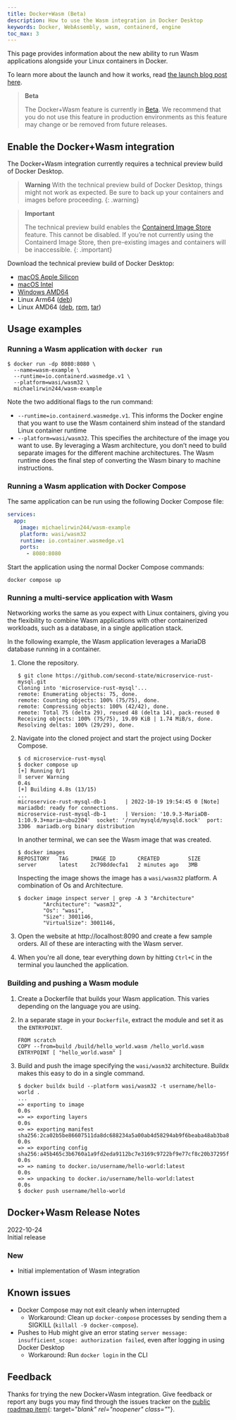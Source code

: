 ```yaml
---
title: Docker+Wasm (Beta)
description: How to use the Wasm integration in Docker Desktop
keywords: Docker, WebAssembly, wasm, containerd, engine
toc_max: 3
---
```


This page provides information about the new ability to run Wasm applications alongside your Linux containers in Docker.

To learn more about the launch and how it works, read [the launch blog post here](https://www.docker.com/blog/docker-wasm-technical-preview/).

> **Beta**
>
> The Docker+Wasm feature is currently in [Beta](../../release-lifecycle.md/#beta). We recommend that you do not use this feature in production environments as this feature may change or be removed from future releases.


## Enable the Docker+Wasm integration

The Docker+Wasm integration currently requires a technical preview build of Docker Desktop.

>**Warning**
> With the technical preview build of Docker Desktop, things might not work as expected. Be sure to back up your containers and images before proceeding.
{: .warning}

>**Important**
>
> The technical preview build enables the [Containerd Image Store](../containerd/index.md) feature. This cannot be disabled. If you’re not currently using the Containerd Image Store, then pre-existing images and containers will be inaccessible.
{: .important}

Download the technical preview build of Docker Desktop:

- [macOS Apple Silicon](https://dockr.ly/3sf56vH)
- [macOS Intel](https://dockr.ly/3VF6uFB)
- [Windows AMD64](https://dockr.ly/3ShlsP0)
- Linux Arm64 ([deb](https://dockr.ly/3TDcjRV))
- Linux AMD64 ([deb](https://dockr.ly/3TgpWH8), [rpm](https://dockr.ly/3eG6Mvp), [tar](https://dockr.ly/3yUhdCk))

## Usage examples

### Running a Wasm application with `docker run`

```
$ docker run -dp 8080:8080 \
  --name=wasm-example \
  --runtime=io.containerd.wasmedge.v1 \
  --platform=wasi/wasm32 \
  michaelirwin244/wasm-example
```

Note the two additional flags to the run command:

- `--runtime=io.containerd.wasmedge.v1`. This informs the Docker engine that you want to use the Wasm containerd shim instead of the standard Linux container runtime
- `--platform=wasi/wasm32`. This specifies the architecture of the image you want to use. By leveraging a Wasm architecture, you don’t need to build separate images for the different machine architectures. The Wasm runtime does the final step of converting the Wasm binary to machine instructions.

### Running a Wasm application with Docker Compose

The same application can be run using the following Docker Compose file:

```yaml
services:
  app:
    image: michaelirwin244/wasm-example
    platform: wasi/wasm32
    runtime: io.container.wasmedge.v1
    ports:
      - 8080:8080
```

Start the application using the normal Docker Compose commands:

```
docker compose up
```

### Running a multi-service application with Wasm

Networking works the same as you expect with Linux containers, giving you the flexibility to combine Wasm applications with other containerized workloads, such as a database, in a single application stack.

In the following example, the Wasm application leverages a MariaDB database running in a container.

1. Clone the repository.

    ```
    $ git clone https://github.com/second-state/microservice-rust-mysql.git
    Cloning into 'microservice-rust-mysql'...
    remote: Enumerating objects: 75, done.
    remote: Counting objects: 100% (75/75), done.
    remote: Compressing objects: 100% (42/42), done.
    remote: Total 75 (delta 29), reused 48 (delta 14), pack-reused 0
    Receiving objects: 100% (75/75), 19.09 KiB | 1.74 MiB/s, done.
    Resolving deltas: 100% (29/29), done.
    ```

2. Navigate into the cloned project and start the project using Docker Compose.

    ```
    $ cd microservice-rust-mysql
    $ docker compose up
    [+] Running 0/1
    ⠿ server Warning                                                                                                  0.4s
    [+] Building 4.8s (13/15)
    ...
    microservice-rust-mysql-db-1      | 2022-10-19 19:54:45 0 [Note] mariadbd: ready for connections.
    microservice-rust-mysql-db-1      | Version: '10.9.3-MariaDB-1:10.9.3+maria~ubu2204'  socket: '/run/mysqld/mysqld.sock'  port: 3306  mariadb.org binary distribution
    ```

    In another terminal, we can see the Wasm image that was created.

    ```
    $ docker images
    REPOSITORY   TAG       IMAGE ID       CREATED         SIZE
    server       latest    2c798ddecfa1   2 minutes ago   3MB
    ```

    Inspecting the image shows the image has a `wasi/wasm32` platform. A combination of Os and Architecture.

    ```
    $ docker image inspect server | grep -A 3 "Architecture"
            "Architecture": "wasm32",
            "Os": "wasi",
            "Size": 3001146,
            "VirtualSize": 3001146,
    ```

3. Open the website at http://localhost:8090 and create a few sample orders. All of these are interacting with the Wasm server.

4. When you're all done, tear everything down by hitting `Ctrl+C` in the terminal you launched the application.


### Building and pushing a Wasm module

1. Create a Dockerfile that builds your Wasm application. This varies depending on the language you are using.

2. In a separate stage in your `Dockerfile`, extract the module and set it as the `ENTRYPOINT`.

    ```
    FROM scratch
    COPY --from=build /build/hello_world.wasm /hello_world.wasm
    ENTRYPOINT [ "hello_world.wasm" ]
    ```

3. Build and push the image specifying the `wasi/wasm32` architecture. Buildx makes this easy to do in a single command.

    ```
    $ docker buildx build --platform wasi/wasm32 -t username/hello-world .
    ...
    => exporting to image                                                                             0.0s
    => => exporting layers                                                                            0.0s
    => => exporting manifest sha256:2ca02b5be86607511da8dc688234a5a00ab4d58294ab9f6beaba48ab3ba8de56  0.0s
    => => exporting config sha256:a45b465c3b6760a1a9fd2eda9112bc7e3169c9722bf9e77cf8c20b37295f954b    0.0s
    => => naming to docker.io/username/hello-world:latest                                            0.0s
    => => unpacking to docker.io/username/hello-world:latest                                         0.0s
    $ docker push username/hello-world
    ```


## Docker+Wasm Release Notes

2022-10-24  
Initial release

### New
- Initial implementation of Wasm integration

## Known issues
- Docker Compose may not exit cleanly when interrupted
    - Workaround: Clean up `docker-compose` processes by sending them a SIGKILL (`killall -9 docker-compose`).
- Pushes to Hub might give an error stating `server message: insufficient_scope: authorization failed`, even after logging in using Docker Desktop
    - Workaround: Run `docker login` in the CLI

## Feedback

Thanks for trying the new Docker+Wasm integration. Give feedback or report any bugs you may find through the issues tracker on the [public roadmap item](https://github.com/docker/roadmap/issues/426){: target="_blank" rel="noopener" class="_"}.
